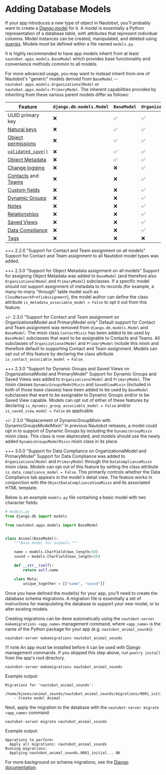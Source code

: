 # Adding Database Models

If your app introduces a new type of object in Nautobot, you'll probably want to create a [Django model](https://docs.djangoproject.com/en/stable/topics/db/core-data-model/) for it. A model is essentially a Python representation of a database table, with attributes that represent individual columns. Model instances can be created, manipulated, and deleted using [queries](https://docs.djangoproject.com/en/stable/topics/db/queries/). Models must be defined within a file named `models.py`.

It is highly recommended to have app models inherit from at least `nautobot.apps.models.BaseModel` which provides base functionality and convenience methods common to all models.

For more advanced usage, you may want to instead inherit from one of Nautobot's "generic" models derived from `BaseModel` -- `nautobot.apps.models.OrganizationalModel` or `nautobot.apps.models.PrimaryModel`. The inherent capabilities provided by inheriting from these various parent models differ as follows:

| Feature | `django.db.models.Model` | `BaseModel` | `OrganizationalModel` | `PrimaryModel` |
| ------- | --------------------- | ----------- | --------------------- | -------------- |
| UUID primary key | ❌ | ✅ | ✅ | ✅ |
| [Natural keys](../../../core/natural-keys.md) | ❌ | ✅ | ✅ | ✅ |
| [Object permissions](../../../../user-guide/administration/guides/permissions.md) | ❌ | ✅ | ✅ | ✅ |
| [`validated_save()`](../../../core/best-practices.md#model-validation) | ❌ | ✅ | ✅ | ✅ |
| [Object Metadata](../../../../user-guide/platform-functionality/objectmetadata.md) | ❌ | ✅ | ✅ | ✅ |
| [Change logging](../../../../user-guide/platform-functionality/change-logging.md) | ❌ | ❌ | ✅ | ✅ |
| [Contacts](../../../../user-guide/core-data-model/extras/contact.md) and [Teams](../../../../user-guide/core-data-model/extras/team.md) | ❌ | ❌ | ✅ | ✅ |
| [Custom fields](../../../../user-guide/platform-functionality/customfield.md) | ❌ | ❌ | ✅ | ✅ |
| [Dynamic Groups](../../../../user-guide/platform-functionality/dynamicgroup.md) | ❌ | ❌ | ✅ | ✅ |
| [Notes](../../../../user-guide/platform-functionality/note.md) | ❌ | ❌ | ✅ | ✅ |
| [Relationships](../../../../user-guide/platform-functionality/relationship.md) | ❌ | ❌ | ✅ | ✅ |
| [Saved Views](../../../../user-guide/platform-functionality/user-interface/savedview.md) | ❌ | ❌ | ✅ | ✅ |
| [Data Compliance](../../../../user-guide/feature-guides/data-compliance.md) | ❌ | ❌ | ✅ | ✅ |
| [Tags](../../../../user-guide/platform-functionality/tag.md) | ❌ | ❌ | ❌ | ✅ |

+++ 2.2.0 "Support for Contact and Team assignment on all models"
    Support for Contact and Team assignment to all Nautobot model types was added.

+++ 2.3.0 "Support for Object Metadata assignment on all models"
    Support for assigning Object Metadata was added to `BaseModel` (and therefore also `OrganizationalModel` and `PrimaryModel`) subclasses. If a specific model should not support assignment of metadata to its records (for example, a many-to-many "through" table model such as `CloudNetworkPrefixAssignment`), the model author can define the class attribute `is_metadata_associable_model = False` to opt it out from this feature.

+/- 2.3.0 "Support for Contact and Team assignment on OrganizationalModel and PrimaryModel only"
    Default support for Contact and Team assignment was removed from `django.db.models.Model` and `BaseModel`. The mixin class `ContactMixin` has been added to be used by `BaseModel` subclasses that want to be assignable to Contacts and Teams. All subclasses of `OrganizationalModel` and `PrimaryModel` include this mixin and therefore default to supporting Contact and Team assignment. Models can opt out of this feature by declaring the class attribute `is_contact_associable_model = False`.

+++ 2.3.0 "Support for Dynamic Groups and Saved Views on OrganizationalModel and PrimaryModel"
    Support for Dynamic Groups and Saved Views was added to `OrganizationalModel` and `PrimaryModel`. The mixin classes `DynamicGroupsModelMixin` and `SavedViewMixin` (included in both of those base classes) have been added to be used by `BaseModel` subclasses that want to be assignable to Dynamic Groups and/or to be Saved View capable. Models can opt out of either of these features by declaring `is_dynamic_group_associable_model = False` and/or `is_saved_view_model = False` as applicable.

+/- 2.3.0 "Replacement of DynamicGroupMixin with DynamicGroupsModelMixin"
    In previous Nautobot releases, a model could opt in to support of Dynamic Groups by including the `DynamicGroupMixin` mixin class. This class is now deprecated, and models should use the newly added `DynamicGroupsModelMixin` mixin class in its place.

+++ 3.0.0 "Support for Data Compliance on OrganizationalModel and PrimaryModel"
    Support for Data Compliance was added to `OrganizationalModel` and `PrimaryModel` through the `DataComplianceMixin` mixin class. Models can opt out of this feature by setting the class attribute `is_data_compliance_model = False`. This primarily controls whether the Data Compliance tab appears in the model's detail view. The feature works in conjunction with the `ObjectDataComplianceViewMixin` and its associated HTML template.

Below is an example `models.py` file containing a basic model with two character fields:

```python
# models.py
from django.db import models

from nautobot.apps.models import BaseModel


class Animal(BaseModel):
    """Base model for animals."""

    name = models.CharField(max_length=50)
    sound = models.CharField(max_length=50)

    def __str__(self):
        return self.name

    class Meta:
        unique_together = [["name", "sound"]]
```

Once you have defined the model(s) for your app, you'll need to create the database schema migrations. A migration file is essentially a set of instructions for manipulating the database to support your new model, or to alter existing models.

Creating migrations can be done automatically using the `nautobot-server makemigrations <app_name>` management command, where `<app_name>` is the name of the Python package for your app (e.g. `nautobot_animal_sounds`):

```no-highlight
nautobot-server makemigrations nautobot_animal_sounds
```

!!! note
    An app must be installed before it can be used with Django management commands. If you skipped this step above, run `poetry install` from the app's root directory.

```no-highlight
nautobot-server makemigrations nautobot_animal_sounds
```

Example output:

```no-highlight
Migrations for 'nautobot_animal_sounds':
  /home/bjones/animal_sounds/nautobot_animal_sounds/migrations/0001_initial.py
    - Create model Animal
```

Next, apply the migration to the database with the `nautobot-server migrate <app_name>` command:

```no-highlight
nautobot-server migrate nautobot_animal_sounds
```

Example output:

```no-highlight
Operations to perform:
  Apply all migrations: nautobot_animal_sounds
Running migrations:
  Applying nautobot_animal_sounds.0001_initial... OK
```

For more background on schema migrations, see the [Django documentation](https://docs.djangoproject.com/en/stable/topics/migrations/).

